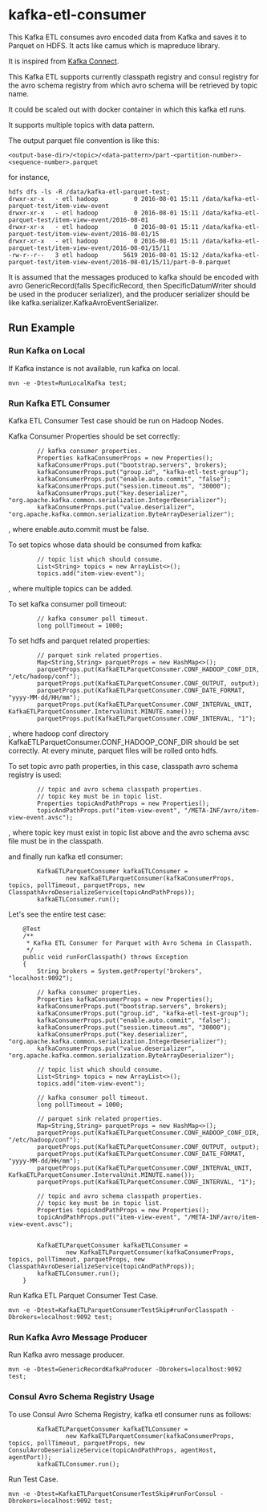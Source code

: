# kafka-etl-consumer

This Kafka ETL consumes avro encoded data from Kafka and saves it to Parquet on HDFS.
It acts like camus which is mapreduce library.

It is inspired from [Kafka Connect](http://docs.confluent.io/3.0.0/connect/). 

This Kafka ETL supports currently classpath registry and consul registry for the avro schema registry from which avro schema will be retrieved by topic name.

It could be scaled out with docker container in which this kafka etl runs.

It supports multiple topics with data pattern.

The output parquet file convention is like this:
```
<output-base-dir>/<topic>/<data-pattern>/part-<partition-number>-<sequence-number>.parquet
```
for instance,
```
hdfs dfs -ls -R /data/kafka-etl-parquet-test;
drwxr-xr-x   - etl hadoop          0 2016-08-01 15:11 /data/kafka-etl-parquet-test/item-view-event
drwxr-xr-x   - etl hadoop          0 2016-08-01 15:11 /data/kafka-etl-parquet-test/item-view-event/2016-08-01
drwxr-xr-x   - etl hadoop          0 2016-08-01 15:11 /data/kafka-etl-parquet-test/item-view-event/2016-08-01/15
drwxr-xr-x   - etl hadoop          0 2016-08-01 15:11 /data/kafka-etl-parquet-test/item-view-event/2016-08-01/15/11
-rw-r--r--   3 etl hadoop       5619 2016-08-01 15:12 /data/kafka-etl-parquet-test/item-view-event/2016-08-01/15/11/part-0-0.parquet
```


It is assumed that the messages produced to kafka should be encoded with avro GenericRecord(falls SpecificRecord, then SpecificDatumWriter should be used in the producer serializer), and the producer serializer should be like kafka.serializer.KafkaAvroEventSerializer.


## Run Example

### Run Kafka on Local
If Kafka instance is not available, run kafka on local.
```
mvn -e -Dtest=RunLocalKafka test;
```

### Run Kafka ETL Consumer
Kafka ETL Consumer Test case should be run on Hadoop Nodes.

Kafka Consumer Properties should be set correctly:
```
        // kafka consumer properties.
        Properties kafkaConsumerProps = new Properties();
        kafkaConsumerProps.put("bootstrap.servers", brokers);
        kafkaConsumerProps.put("group.id", "kafka-etl-test-group");
        kafkaConsumerProps.put("enable.auto.commit", "false");
        kafkaConsumerProps.put("session.timeout.ms", "30000");
        kafkaConsumerProps.put("key.deserializer", "org.apache.kafka.common.serialization.IntegerDeserializer");
        kafkaConsumerProps.put("value.deserializer", "org.apache.kafka.common.serialization.ByteArrayDeserializer");
```
, where enable.auto.commit must be false.

To set topics whose data should be consumed from kafka:
```
        // topic list which should consume.
        List<String> topics = new ArrayList<>();
        topics.add("item-view-event");
```
, where multiple topics can be added.


To set kafka consumer poll timeout:
```
        // kafka consumer poll timeout.
        long pollTimeout = 1000;
```

To set hdfs and parquet related properties:
```
        // parquet sink related properties.
        Map<String,String> parquetProps = new HashMap<>();
        parquetProps.put(KafkaETLParquetConsumer.CONF_HADOOP_CONF_DIR, "/etc/hadoop/conf");
        parquetProps.put(KafkaETLParquetConsumer.CONF_OUTPUT, output);
        parquetProps.put(KafkaETLParquetConsumer.CONF_DATE_FORMAT, "yyyy-MM-dd/HH/mm");
        parquetProps.put(KafkaETLParquetConsumer.CONF_INTERVAL_UNIT, KafkaETLParquetConsumer.IntervalUnit.MINUTE.name());
        parquetProps.put(KafkaETLParquetConsumer.CONF_INTERVAL, "1");
```
, where hadoop conf directory KafkaETLParquetConsumer.CONF_HADOOP_CONF_DIR should be set correctly.
At every minute, parquet files will be rolled onto hdfs.

To set topic avro path properties, in this case, classpath avro schema registry is used:
```
        // topic and avro schema classpath properties.
        // topic key must be in topic list.
        Properties topicAndPathProps = new Properties();
        topicAndPathProps.put("item-view-event", "/META-INF/avro/item-view-event.avsc");
```
, where topic key must exist in topic list above and the avro schema avsc file must be in the classpath.


and finally run kafka etl consumer:
```
        KafkaETLParquetConsumer kafkaETLConsumer =
                new KafkaETLParquetConsumer(kafkaConsumerProps, topics, pollTimeout, parquetProps, new ClasspathAvroDeserializeService(topicAndPathProps));
        kafkaETLConsumer.run();
```
 
Let's see the entire test case:
```
    @Test
    /**
     * Kafka ETL Consumer for Parquet with Avro Schema in Classpath.
     */
    public void runForClasspath() throws Exception
    {
        String brokers = System.getProperty("brokers", "localhost:9092");

        // kafka consumer properties.
        Properties kafkaConsumerProps = new Properties();
        kafkaConsumerProps.put("bootstrap.servers", brokers);
        kafkaConsumerProps.put("group.id", "kafka-etl-test-group");
        kafkaConsumerProps.put("enable.auto.commit", "false");
        kafkaConsumerProps.put("session.timeout.ms", "30000");
        kafkaConsumerProps.put("key.deserializer", "org.apache.kafka.common.serialization.IntegerDeserializer");
        kafkaConsumerProps.put("value.deserializer", "org.apache.kafka.common.serialization.ByteArrayDeserializer");

        // topic list which should consume.
        List<String> topics = new ArrayList<>();
        topics.add("item-view-event");

        // kafka consumer poll timeout.
        long pollTimeout = 1000;

        // parquet sink related properties.
        Map<String,String> parquetProps = new HashMap<>();
        parquetProps.put(KafkaETLParquetConsumer.CONF_HADOOP_CONF_DIR, "/etc/hadoop/conf");
        parquetProps.put(KafkaETLParquetConsumer.CONF_OUTPUT, output);
        parquetProps.put(KafkaETLParquetConsumer.CONF_DATE_FORMAT, "yyyy-MM-dd/HH/mm");
        parquetProps.put(KafkaETLParquetConsumer.CONF_INTERVAL_UNIT, KafkaETLParquetConsumer.IntervalUnit.MINUTE.name());
        parquetProps.put(KafkaETLParquetConsumer.CONF_INTERVAL, "1");

        // topic and avro schema classpath properties.
        // topic key must be in topic list.
        Properties topicAndPathProps = new Properties();
        topicAndPathProps.put("item-view-event", "/META-INF/avro/item-view-event.avsc");


        KafkaETLParquetConsumer kafkaETLConsumer =
                new KafkaETLParquetConsumer(kafkaConsumerProps, topics, pollTimeout, parquetProps, new ClasspathAvroDeserializeService(topicAndPathProps));
        kafkaETLConsumer.run();
    }
```


Run Kafka ETL Parquet Consumer Test Case.
```
mvn -e -Dtest=KafkaETLParquetConsumerTestSkip#runForClasspath -Dbrokers=localhost:9092 test;
```


### Run Kafka Avro Message Producer
Run Kafka avro message producer.
```
mvn -e -Dtest=GenericRecordKafkaProducer -Dbrokers=localhost:9092 test;
```


### Consul Avro Schema Registry Usage
To use Consul Avro Schema Registry, kafka etl consumer runs as follows:
```
        KafkaETLParquetConsumer kafkaETLConsumer =
                new KafkaETLParquetConsumer(kafkaConsumerProps, topics, pollTimeout, parquetProps, new ConsulAvroDeserializeService(topicAndPathProps, agentHost, agentPort));
        kafkaETLConsumer.run();
```

Run Test Case.
```
mvn -e -Dtest=KafkaETLParquetConsumerTestSkip#runForConsul -Dbrokers=localhost:9092 test;
```


